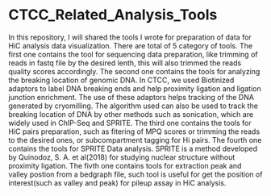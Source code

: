 # CTCC_Related_Analysis_Tools
In this repository, I will shared the tools I wrote for preparation of data for HiC analysis data visualization.
There are total of 5 category of tools. 
The first one contains the tool for sequencing data preparation, like trimming of reads in fastq file by the desired lenth, this will also trimmed the reads quality scores
accordingly.
The second one contains the tools for analyzing the breaking location of genomic DNA. In CTCC, we used Biotinized adaptors to label DNA breaking ends and help proximity ligation and 
ligation junction enrichment. The use of these adaptors helps tracking of the DNA generated by cryomilling. The algorithm used can also be used to track the breaking location 
of DNA by other methods such as sonication, which are widely used in ChIP-Seq and SPRITE.
The third one contains the tools for HiC pairs preparation, such as fitering of MPQ scores or trimming the reads to the desired ones, or subcompartment tagging for Hi pairs. 
The fourth one contains the tools for SPRITE Data analysis. SPRITE is a method developed by Quinodoz, S. A. et al(2018) for studying nuclear structure without proximity ligation.
The fivth one contains tools for extraction peak and valley postion from a bedgraph file, such tool is useful for get the position of interest(such as valley and peak) for pileup assay in HiC analysis.


